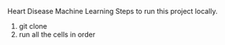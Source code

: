 Heart Disease Machine Learning
Steps to run this project locally.
1) git clone
2) run all the cells in order
